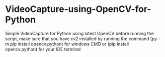 # VideoCapture-using-OpenCV-for-Python
Simple VideoCapture for Python using latest OpenCV
before running the script, make sure that you have cv2 installed by running the command (py -m pip install opencv.python) for windows CMD or (pip install opencv.python) for your IDE terminal
